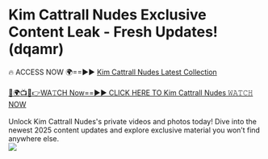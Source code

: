 # Kim Cattrall Nudes Exclusive Content Leak - Fresh Updates! (dqamr)

🔥 ACCESS NOW 🌍==►► <a href="https://tinyurl.com/2mz8nhtm" rel="nofollow">Kim Cattrall Nudes Latest Collection</a>
<br><br>
[🔴🌍📺📱👉WA𝚃CH Now==►► CLICK HERE TO Kim Cattrall Nudes 𝚆𝙰𝚃𝙲𝙷 NOW](https://tinyurl.com/2mz8nhtm)
<br><br>
Unlock Kim Cattrall Nudes's private videos and photos today! Dive into the newest 2025 content updates and explore exclusive material you won’t find anywhere else.
<br>
<a href="https://tinyurl.com/2mz8nhtm" rel="nofollow" data-target="animated-image.originalLink"><img src="https://camo.githubusercontent.com/8a4f000d20f83aca3bf7ec5f350d767afa0574a8a352519fd8cfa583a6f93a33/68747470733a2f2f692e696d6775722e636f6d2f644a486b345a712e676966" data-canonical-src="https://i.imgur.com/dJHk4Zq.gif" style="max-width: 100%; display: inline-block;" data-target="animated-image.originalImage"></a>
<br>
